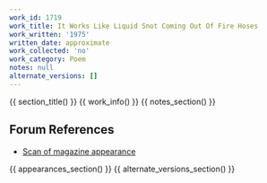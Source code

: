 ```yaml
---
work_id: 1719
work_title: It Works Like Liquid Snot Coming Out Of Fire Hoses
work_written: '1975'
written_date: approximate
work_collected: 'no'
work_category: Poem
notes: null
alternate_versions: []
---
```


{{ section_title() }}
{{ work_info() }}
{{ notes_section() }}
## Forum References
- [Scan of magazine appearance](https://bukowskiforum.com/threads/purr-2-1975-it-works-like-liquid-snot-coming-out-of-fire-hoses.7380/)

{{ appearances_section() }}
{{ alternate_versions_section() }}